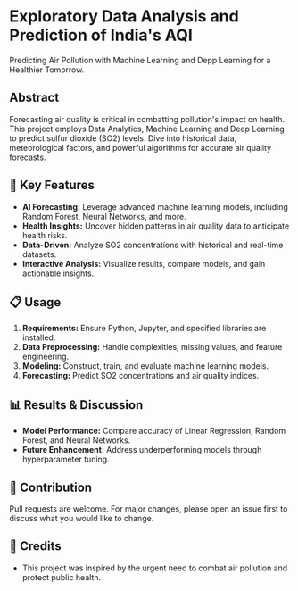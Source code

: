 # Exploratory Data Analysis and Prediction of India's AQI

Predicting Air Pollution with Machine Learning and Depp Learning for a Healthier Tomorrow.

## Abstract

Forecasting air quality is critical in combatting pollution's impact on health. This project employs Data Analytics, Machine Learning and Deep Learning to predict sulfur dioxide (SO2) levels. Dive into historical data, meteorological factors, and powerful algorithms for accurate air quality forecasts.

## 🚀 Key Features

- **AI Forecasting:** Leverage advanced machine learning models, including Random Forest, Neural Networks, and more.
- **Health Insights:** Uncover hidden patterns in air quality data to anticipate health risks.
- **Data-Driven:** Analyze SO2 concentrations with historical and real-time datasets.
- **Interactive Analysis:** Visualize results, compare models, and gain actionable insights.

## 📋 Usage

1. **Requirements:** Ensure Python, Jupyter, and specified libraries are installed.
2. **Data Preprocessing:** Handle complexities, missing values, and feature engineering.
3. **Modeling:** Construct, train, and evaluate machine learning models.
4. **Forecasting:** Predict SO2 concentrations and air quality indices.

## 📊 Results & Discussion

- **Model Performance:** Compare accuracy of Linear Regression, Random Forest, and Neural Networks.
- **Future Enhancement:** Address underperforming models through hyperparameter tuning.

## 👏 Contribution

Pull requests are welcome. For major changes, please open an issue first to discuss what you would like to change.

## 🙌 Credits

- This project was inspired by the urgent need to combat air pollution and protect public health.
